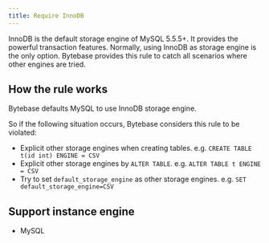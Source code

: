 ```yaml
---
title: Require InnoDB
---
```


InnoDB is the default storage engine of MySQL 5.5.5+. It provides the powerful transaction features. Normally, using InnoDB as storage engine is the only option. Bytebase provides this rule to catch all scenarios where other engines are tried.

## How the rule works

Bytebase defaults MySQL to use InnoDB storage engine.

So if the following situation occurs, Bytebase considers this rule to be violated:
- Explicit other storage engines when creating tables. e.g. `CREATE TABLE t(id int) ENGINE = CSV` 
- Explicit other storage engines by `ALTER TABLE`. e.g. `ALTER TABLE t ENGINE = CSV`
- Try to set `default_storage_engine` as other storage engines. e.g. `SET default_storage_engine=CSV`

## Support instance engine

- MySQL
